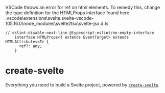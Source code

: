 VSCode throws an error for ref on html elements.
To remedy this, change the type definition for the HTMLProps interface found here .vscode\extensions\svelte.svelte-vscode-105.16.0\node_modules\svelte2tsx\svelte-jsx.d.ts

```
// eslint-disable-next-line @typescript-eslint/no-empty-interface
    interface HTMLProps<T extends EventTarget> extends HTMLAttributes<T> {
      ref?: any;
    }
```

# create-svelte

Everything you need to build a Svelte project, powered by [`create-svelte`](https://github.com/sveltejs/kit/tree/master/packages/create-svelte).